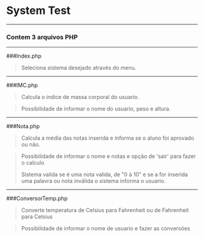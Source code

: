 # System Test
___
### Contem 3 arquivos PHP
___
###Index.php
>Seleciona sistema desejado através do menu.
___
###IMC.php
> Calcula o indice de massa corporal do usuario.

>Possibilidade de informar o nome do usuario, peso e altura.
___
###Nota.php
> Calcula a média das notas inserida e informa se o aluno foi aprovado ou não.

> Possibilidade de informar o nome e notas e opção de 'sair' para fazer o calculo
> 
>Sistema valida se é uma nota valida, de "0 à 10" e se a for inserida uma palavra ou nota inválida o sistema informa o usuario.
___
###ConversorTemp.php
> Converte temperatura de Celsius para Fahrenheit ou de Fahrenheit para Celsius

> Possibilidade de informar o nome de usuario e fazer as conversões
